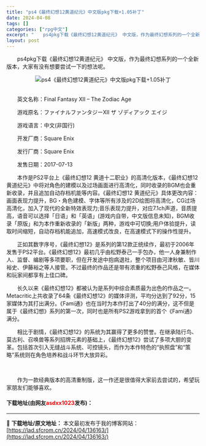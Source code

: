 ```yaml
---
title: "ps4《最终幻想12黄道纪元》中文版pkg下载+1.05补丁"
date: 2024-04-08
tags: []
categories: ["rpg中文"]
excerpt: "　　ps4pkg下载《最终幻想12黄道纪元》 中文版，作为最终幻想系列的一个全新版本，大家有没有想要尝试一下的想法呢。 &nbsp; &nbsp; &nbsp; &nbsp;　　英文名称：Final Fantasy XII &ndash; The Zodiac Age 　　游戏原名：ファイナルファン&hellip;"
layout: post
---
```


 <p>　　ps4pkg下载《最终幻想12黄道纪元》 中文版，作为最终幻想系列的一个全新版本，大家有没有想要尝试一下的想法呢。</p> <p align="center"><img align="" border="0" src="https://lad.sfcrom.cn/wp-content/uploads/2024/04/20240408_66136f9d311bb.webp" alt="ps4《最终幻想12黄道纪元》中文版pkg下载+1.05补丁" /></p> <p><strong>&nbsp; &nbsp; &nbsp; &nbsp;</strong><br />　　英文名称：Final Fantasy XII &ndash; The Zodiac Age</p> <p>　　游戏原名：ファイナルファンタジーXII ザ ゾディアック エイジ</p> <p>　　游戏语言：中文(非国行)</p> <p>　　开发厂商：Square Enix</p> <p>　　发行厂商：Square Enix</p> <p>　　发售日期：2017-07-13</p> <p>　　本作是PS2平台上《最终幻想12 黄道十二职业》的高清化版本，《最终幻想12 黄道纪元》中将对角色的建模以及过场画面进行高清化，同时收录的BGM也会重新收录，并且追加自动存档机能等内容。《最终幻想12 黄道纪元》具体更改内容：画面表现力提升，BG・角色建模、字体等所有涉及的2D绘图将高清化，CG过场高清化，加入了现代的全新特效表现力;音乐表现力提升，对应7.1ch声道，音质提高，语音可以选择「日语」和「英语」(游戏内自带，中文版信息未知)，BGM收录「原版」和为本作重新收录的「新版」两种，游戏中可切换;用户体验提升，读取时间缩短，自动存档机能追加，高速模式改良，在高速模式下的操作性提升。</p> <p>　　正如其数字序号，《最终幻想12》是系列的第12款正统续作，最初于2006年发售于PS2平台。《最终幻想12》最初几乎由松野泰己一手包办，他一人身兼制作人、监督、编剧等多项要职，但在开发途中抱病退社，整个项目由河津秋敏、皆川裕史、伊藤裕之等人接管。不过最终的作品还是带有浓重的松野泰己风格，在媒体和玩家间都享有上佳口碑。</p> <p>　　长久以来《最终幻想12》都被认为是系列中综合素质最为出色的作品之一。Metacritic上共收录了64条《最终幻想12》的媒体评测，平均分达到了92分，15家媒体为其打出满分。《Fami通》也在当时为本作打出了40分的满分，这不但是属于《最终幻想》系列的第一次，同时也是所有PS2游戏拿到的首个《Fami通》满分。</p> <p>　　相比于剧情，《最终幻想12》的系统为其赢得了更多的赞誉。在继承陆行鸟、莫古利、召唤兽等系列招牌元素的基础上，《最终幻想12》尝试了多项大胆的变革。包括首次引入无缝战斗系统、可控镜头，而作为本作特色的&ldquo;执照盘&rdquo;和&ldquo;策略&rdquo;系统则在角色培养和战斗环节大放异彩。</p> <p>&nbsp;</p> <p>　　作为一款经典版本的高清重制版，这一作还是很值得大家前去尝试的，希望玩家朋友们能够喜欢。</p> <p><h4>下载地址(由网友<font color="red">asdxx1023</font>发布)：</h4></p> 

---
📖 **下载地址/原文地址：** 本文最初发布于我的博客网站：[https://lad.sfcrom.cn/2024/04/136163/](https://lad.sfcrom.cn/2024/04/136163/)
